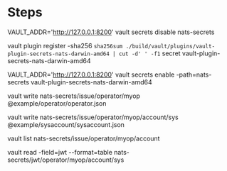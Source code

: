 # Steps

VAULT_ADDR='http://127.0.0.1:8200' vault secrets disable nats-secrets

vault plugin register -sha256 `sha256sum ./build/vault/plugins/vault-plugin-secrets-nats-darwin-amd64 | cut -d' ' -f1` secret vault-plugin-secrets-nats-darwin-amd64

VAULT_ADDR='http://127.0.0.1:8200' vault secrets enable -path=nats-secrets vault-plugin-secrets-nats-darwin-amd64


vault write nats-secrets/issue/operator/myop @example/operator/operator.json

vault write nats-secrets/issue/operator/myop/account/sys @example/sysaccount/sysaccount.json

vault list nats-secrets/issue/operator/myop/account

vault read -field=jwt --format=table nats-secrets/jwt/operator/myop/account/sys